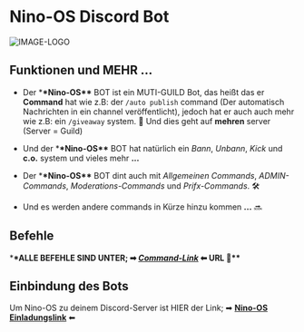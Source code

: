 # Nino-OS Discord Bot

![IMAGE-LOGO](https://github.com/Nino-OS/home/blob/main/images/favicon-32x32.png)

## Funktionen und MEHR ...

- Der \***\*Nino-OS\*\*** BOT ist ein MUTI-GUILD Bot, das heißt das er **Command** hat wie z.B: der `/auto publish` command (Der automatisch Nachrichten in ein channel veröffentlicht), jedoch hat er auch auch mehr wie z.B: ein `/giveaway` system. 🎉 Und dies geht auf **mehren** server (Server = Guild)

- Und der \***\*Nino-OS\*\*** BOT hat natürlich ein _Bann_, _Unbann_, _Kick_ und **c.o.** system und vieles mehr **...**

- Der \***\*Nino-OS\*\*** BOT dint auch mit _Allgemeinen Commands_, _ADMIN-Commands_, _Moderations-Commands_ und _Prifx-Commands_. 🛠

- Und es werden andere commands in Kürze hinzu kommen **...** 🔜

## Befehle

\***\*ALLE BEFEHLE SIND UNTER; ➡ _[Command-Link]()_ ⬅ URL 🔗\*\***

## Einbindung des Bots

Um Nino-OS zu deinem Discord-Server ist HIER der Link; ➡ **[Nino-OS Einladungslink](https://top.gg/bot/1094405694066790492)** ⬅
